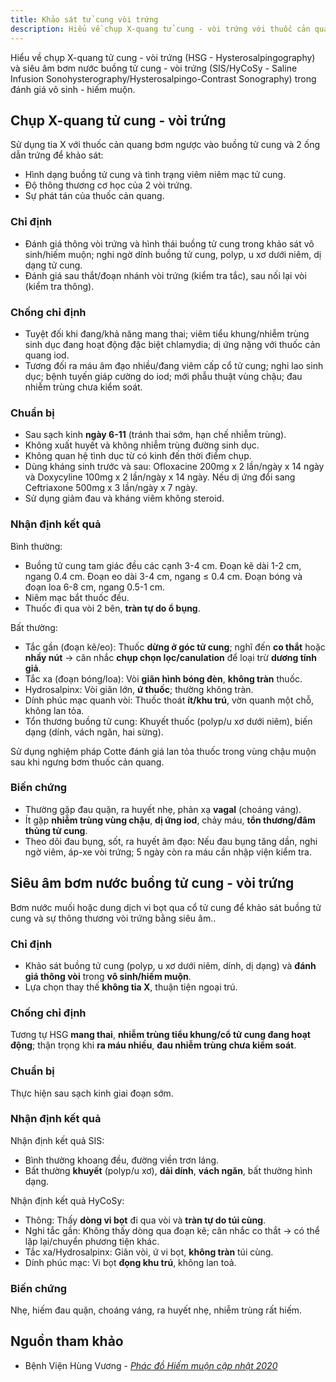 ```yaml
---
title: Khảo sát tử cung vòi trứng
description: Hiểu về chụp X-quang tử cung - vòi trứng với thuốc cản quan (HSG) và siêu âm bơm nước buồng tử cung-vòi trứng (SIS/HyCoSy).
---
```


Hiểu về chụp X-quang tử cung - vòi trứng (HSG - Hysterosalpingography) và siêu âm bơm nước buồng tử cung - vòi trứng (SIS/HyCoSy - Saline Infusion Sonohysterography/Hysterosalpingo-Contrast Sonography) trong đánh giá vô sinh - hiếm muộn.

## Chụp X-quang tử cung - vòi trứng

Sử dụng tia X với thuốc cản quang bơm ngược vào buồng tử cung và 2 ống dẫn trứng để khảo sát:

- Hình dạng buồng tử cung và tình trạng viêm niêm mạc tử cung.
- Độ thông thương cơ học của 2 vòi trứng.
- Sự phát tán của thuốc cản quang.

### Chỉ định

- Đánh giá thông vòi trứng và hình thái buồng tử cung trong khảo sát vô sinh/hiếm muộn; nghi ngờ dính buồng tử cung, polyp, u xơ dưới niêm, dị dạng tử cung.
- Đánh giá sau thắt/đoạn nhánh vòi trứng (kiểm tra tắc), sau nối lại vòi (kiểm tra thông).

### Chống chỉ định

- Tuyệt đối khi đang/khả năng mang thai; viêm tiểu khung/nhiễm trùng sinh dục đang hoạt động đặc biệt chlamydia; dị ứng nặng với thuốc cản quang iod.
- Tương đối ra máu âm đạo nhiều/đang viêm cấp cổ tử cung; nghi lao sinh dục; bệnh tuyến giáp cường do iod; mới phẫu thuật vùng chậu; đau nhiễm trùng chưa kiểm soát.

### Chuẩn bị

- Sau sạch kinh **ngày 6-11** (tránh thai sớm, hạn chế nhiễm trùng).
- Không xuất huyết và không nhiễm trùng đường sinh dục.
- Không quan hệ tình dục từ có kinh đến thời điểm chụp.
- Dùng kháng sinh trước và sau: Ofloxacine 200mg x 2 lần/ngày x 14 ngày và Doxycyline 100mg x 2 lần/ngày x 14 ngày. Nếu dị ứng đổi sang Ceftriaxone 500mg x 3 lần/ngày x 7 ngày.
- Sử dụng giảm đau và kháng viêm không steroid.

### Nhận định kết quả

Bình thường:

- Buồng tử cung tam giác đều các cạnh 3-4 cm. Đoạn kẽ dài 1-2 cm, ngang 0.4 cm. Đoạn eo dài 3-4 cm, ngang ≤ 0.4 cm. Đoạn bóng và đoạn loa 6-8 cm, ngang 0.5-1 cm.
- Niêm mạc bắt thuốc đều.
- Thuốc đi qua vòi 2 bên, **tràn tự do ổ bụng**.

Bất thường:

- Tắc gần (đoạn kẽ/eo): Thuốc **dừng ở góc tử cung**; nghĩ đến **co thắt** hoặc **nhầy nút** → cân nhắc **chụp chọn lọc/canulation** để loại trừ **dương tính giả**.
- Tắc xa (đoạn bóng/loa): Vòi **giãn hình bóng đèn**, **không tràn** thuốc.
- Hydrosalpinx: Vòi giãn lớn, **ứ thuốc**; thường không tràn.
- Dính phúc mạc quanh vòi: Thuốc thoát **ít/khu trú**, vờn quanh một chỗ, không lan tỏa.
- Tổn thương buồng tử cung: Khuyết thuốc (polyp/u xơ dưới niêm), biến dạng (dính, vách ngăn, hai sừng).

Sử dụng nghiệm pháp Cotte đánh giá lan tỏa thuốc trong vùng chậu muộn sau khi ngưng bơm thuốc cản quang.

### Biến chứng

- Thường gặp đau quặn, ra huyết nhẹ, phản xạ **vagal** (choáng váng).
- Ít gặp **nhiễm trùng vùng chậu**, **dị ứng iod**, chảy máu, **tổn thương/đâm thủng tử cung**.
- Theo dõi đau bụng, sốt, ra huyết âm đạo: Nếu đau bụng tăng dần, nghi ngờ viêm, áp-xe vòi trứng; 5 ngày còn ra máu cần nhập viện kiểm tra.

## Siêu âm bơm nước buồng tử cung - vòi trứng

Bơm nước muối hoặc dung dịch vi bọt qua cổ tử cung để khảo sát buồng tử cung và sự thông thương vòi trứng bằng siêu âm..

### Chỉ định

- Khảo sát buồng tử cung (polyp, u xơ dưới niêm, dính, dị dạng) và **đánh giá thông vòi** trong **vô sinh/hiếm muộn**.
- Lựa chọn thay thế **không tia X**, thuận tiện ngoại trú.

### Chống chỉ định

Tương tự HSG **mang thai**, **nhiễm trùng tiểu khung/cổ tử cung đang hoạt động**; thận trọng khi **ra máu nhiều**, **đau nhiễm trùng chưa kiểm soát**.

### Chuẩn bị

Thực hiện sau sạch kinh giai đoạn sớm.

### Nhận định kết quả

Nhận định kết quả SIS:

- Bình thường khoang đều, đường viền trơn láng.
- Bất thường **khuyết** (polyp/u xơ), **dải dính**, **vách ngăn**, bất thường hình dạng.

Nhận định kết quả HyCoSy:

- Thông: Thấy **dòng vi bọt** đi qua vòi và **tràn tự do túi cùng**.
- Nghi tắc gần: Không thấy dòng qua đoạn kẽ; cân nhắc co thắt → có thể lặp lại/chuyển phương tiện khác.
- Tắc xa/Hydrosalpinx: Giãn vòi, ứ vi bọt, **không tràn** túi cùng.
- Dính phúc mạc: Vi bọt **đọng khu trú**, không lan toả.

### Biến chứng

Nhẹ, hiếm đau quặn, choáng váng, ra huyết nhẹ, nhiễm trùng rất hiếm.

## Nguồn tham khảo

- Bệnh Viện Hùng Vương - [_Phác đồ Hiếm muộn cập nhật 2020_](https://bvhungvuong.vn/danh-cho-nhan-vien/phac-do-hiem-muon-cap-nhat-2020)
